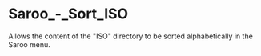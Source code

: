 # Saroo_-_Sort_ISO
Allows the content of the "ISO" directory to be sorted alphabetically in the Saroo menu.
